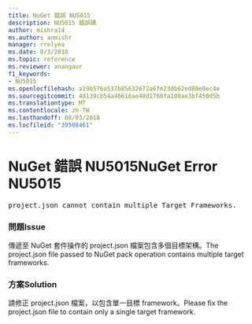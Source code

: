 ```yaml
---
title: NuGet 錯誤 NU5015
description: NU5015 錯誤碼
author: mishra14
ms.author: anmishr
manager: rrelyea
ms.date: 8/3/2018
ms.topic: reference
ms.reviewer: anangaur
f1_keywords:
- NU5015
ms.openlocfilehash: a19b576a537b85632672a6fe23db62ed80e0ec4e
ms.sourcegitcommit: 4d139cb54a46616ae48d1768fa108ae3bf450d5b
ms.translationtype: MT
ms.contentlocale: zh-TW
ms.lasthandoff: 08/03/2018
ms.locfileid: "39508461"
---
```

# <a name="nuget-error-nu5015"></a><span data-ttu-id="093b4-103">NuGet 錯誤 NU5015</span><span class="sxs-lookup"><span data-stu-id="093b4-103">NuGet Error NU5015</span></span>
<pre>project.json cannot contain multiple Target Frameworks.</pre>

### <a name="issue"></a><span data-ttu-id="093b4-104">問題</span><span class="sxs-lookup"><span data-stu-id="093b4-104">Issue</span></span>

<span data-ttu-id="093b4-105">傳遞至 NuGet 套件操作的 project.json 檔案包含多個目標架構。</span><span class="sxs-lookup"><span data-stu-id="093b4-105">The project.json file passed to NuGet pack operation contains multiple target frameworks.</span></span>


### <a name="solution"></a><span data-ttu-id="093b4-106">方案</span><span class="sxs-lookup"><span data-stu-id="093b4-106">Solution</span></span>

<span data-ttu-id="093b4-107">請修正 project.json 檔案，以包含單一目標 framework。</span><span class="sxs-lookup"><span data-stu-id="093b4-107">Please fix the project.json file to contain only a single target framework.</span></span>

